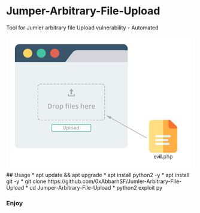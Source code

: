 # Jumper-Arbitrary-File-Upload
Tool for Jumler arbitrary file Upload vulnerability - Automated 

<img src="https://raw.githubusercontent.com/0xAbbarhSF/Jumler-Arbitrary-File-Upload/main/images%20(4).png">
## Usage
 * apt update && apt upgrade
 * apt install python2 -y
 * apt install git -y
 * git clone https://github.com/0xAbbarhSF/Jumler-Arbitrary-File-Upload
 * cd Jumper-Arbitrary-File-Upload
 * python2 exploit py

### Enjoy 
